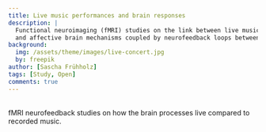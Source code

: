 ```yaml
---
title: Live music performances and brain responses
description: |
  Functional neuroimaging (fMRI) studies on the link between live music performances
  and affective brain mechanisms coupled by neurofeedback loops between musicians and listeners.
background:
  img: /assets/theme/images/live-concert.jpg
  by: freepik
author: [Sascha Frühholz]
tags: [Study, Open]
comments: true
---
```


<br />
fMRI neurofeedback studies on how the brain processes live compared to recorded music.
